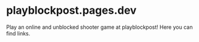 # playblockpost.pages.dev
Play an online and unblocked shooter game at playblockpost! Here you can find links.
